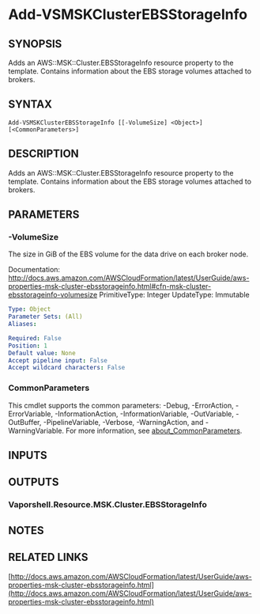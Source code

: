 # Add-VSMSKClusterEBSStorageInfo

## SYNOPSIS
Adds an AWS::MSK::Cluster.EBSStorageInfo resource property to the template.
Contains information about the EBS storage volumes attached to brokers.

## SYNTAX

```
Add-VSMSKClusterEBSStorageInfo [[-VolumeSize] <Object>] [<CommonParameters>]
```

## DESCRIPTION
Adds an AWS::MSK::Cluster.EBSStorageInfo resource property to the template.
Contains information about the EBS storage volumes attached to brokers.

## PARAMETERS

### -VolumeSize
The size in GiB of the EBS volume for the data drive on each broker node.

Documentation: http://docs.aws.amazon.com/AWSCloudFormation/latest/UserGuide/aws-properties-msk-cluster-ebsstorageinfo.html#cfn-msk-cluster-ebsstorageinfo-volumesize
PrimitiveType: Integer
UpdateType: Immutable

```yaml
Type: Object
Parameter Sets: (All)
Aliases:

Required: False
Position: 1
Default value: None
Accept pipeline input: False
Accept wildcard characters: False
```

### CommonParameters
This cmdlet supports the common parameters: -Debug, -ErrorAction, -ErrorVariable, -InformationAction, -InformationVariable, -OutVariable, -OutBuffer, -PipelineVariable, -Verbose, -WarningAction, and -WarningVariable. For more information, see [about_CommonParameters](http://go.microsoft.com/fwlink/?LinkID=113216).

## INPUTS

## OUTPUTS

### Vaporshell.Resource.MSK.Cluster.EBSStorageInfo
## NOTES

## RELATED LINKS

[http://docs.aws.amazon.com/AWSCloudFormation/latest/UserGuide/aws-properties-msk-cluster-ebsstorageinfo.html](http://docs.aws.amazon.com/AWSCloudFormation/latest/UserGuide/aws-properties-msk-cluster-ebsstorageinfo.html)

